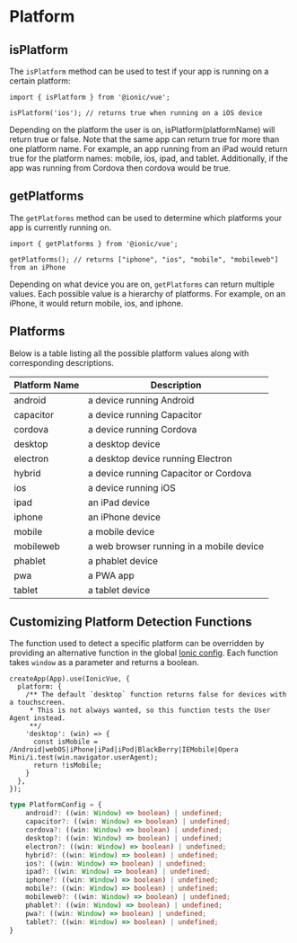 # Platform

## isPlatform

The `isPlatform` method can be used to test if your app is running on a certain platform:

```tsx
import { isPlatform } from '@ionic/vue';

isPlatform('ios'); // returns true when running on a iOS device
```

Depending on the platform the user is on, isPlatform(platformName) will return true or false. Note that the same app can return true for more than one platform name. For example, an app running from an iPad would return true for the platform names: mobile, ios, ipad, and tablet. Additionally, if the app was running from Cordova then cordova would be true.

## getPlatforms

The `getPlatforms` method can be used to determine which platforms your app is currently running on.

```tsx
import { getPlatforms } from '@ionic/vue';

getPlatforms(); // returns ["iphone", "ios", "mobile", "mobileweb"] from an iPhone
```

Depending on what device you are on, `getPlatforms` can return multiple values. Each possible value is a hierarchy of platforms. For example, on an iPhone, it would return mobile, ios, and iphone.

## Platforms

Below is a table listing all the possible platform values along with corresponding descriptions.

| Platform Name | Description                              |
| ------------- | ---------------------------------------- |
| android       | a device running Android                 |
| capacitor     | a device running Capacitor               |
| cordova       | a device running Cordova                 |
| desktop       | a desktop device                         |
| electron      | a desktop device running Electron        |
| hybrid        | a device running Capacitor or Cordova    |
| ios           | a device running iOS                     |
| ipad          | an iPad device                           |
| iphone        | an iPhone device                         |
| mobile        | a mobile device                          |
| mobileweb     | a web browser running in a mobile device |
| phablet       | a phablet device                         |
| pwa           | a PWA app                                |
| tablet        | a tablet device                          |

## Customizing Platform Detection Functions

The function used to detect a specific platform can be overridden by providing an alternative function in the global [Ionic config](./config). Each function takes `window` as a parameter and returns a boolean. 

```tsx
createApp(App).use(IonicVue, {
  platform: {
    /** The default `desktop` function returns false for devices with a touchscreen. 
     * This is not always wanted, so this function tests the User Agent instead.
     **/
    'desktop': (win) => {
      const isMobile = /Android|webOS|iPhone|iPad|iPod|BlackBerry|IEMobile|Opera Mini/i.test(win.navigator.userAgent);
      return !isMobile;
    }
  },
});
```

```ts
type PlatformConfig = {
    android?: ((win: Window) => boolean) | undefined;
    capacitor?: ((win: Window) => boolean) | undefined;
    cordova?: ((win: Window) => boolean) | undefined;
    desktop?: ((win: Window) => boolean) | undefined;
    electron?: ((win: Window) => boolean) | undefined;
    hybrid?: ((win: Window) => boolean) | undefined;
    ios?: ((win: Window) => boolean) | undefined;
    ipad?: ((win: Window) => boolean) | undefined;
    iphone?: ((win: Window) => boolean) | undefined;
    mobile?: ((win: Window) => boolean) | undefined;
    mobileweb?: ((win: Window) => boolean) | undefined;
    phablet?: ((win: Window) => boolean) | undefined;
    pwa?: ((win: Window) => boolean) | undefined;
    tablet?: ((win: Window) => boolean) | undefined;
}
```
```

